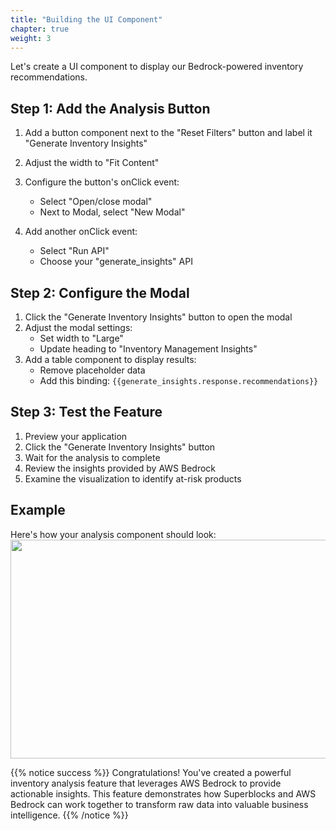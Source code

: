 ```yaml
---
title: "Building the UI Component"
chapter: true
weight: 3
---
```


Let's create a UI component to display our Bedrock-powered inventory recommendations.

## Step 1: Add the Analysis Button

1. Add a button component next to the "Reset Filters" button and label it "Generate Inventory Insights"
2. Adjust the width to "Fit Content"
3. Configure the button's onClick event:

   - Select "Open/close modal"
   - Next to Modal, select "New Modal"
4. Add another onClick event:
   - Select "Run API"
   - Choose your "generate_insights" API


## Step 2: Configure the Modal

1. Click the "Generate Inventory Insights" button to open the modal
2. Adjust the modal settings:
   - Set width to "Large"
   - Update heading to "Inventory Management Insights"
3. Add a table component to display results:
   - Remove placeholder data
   - Add this binding: `{{generate_insights.response.recommendations}}`


## Step 3: Test the Feature

1. Preview your application
2. Click the "Generate Inventory Insights" button
3. Wait for the analysis to complete
4. Review the insights provided by AWS Bedrock
5. Examine the visualization to identify at-risk products

## Example

Here's how your analysis component should look:
<br>
<img src="/images/inventory-analysis-feature.png" width="700" height="350" />

{{% notice success %}}
Congratulations! You've created a powerful inventory analysis feature that leverages AWS Bedrock to provide actionable insights. This feature demonstrates how Superblocks and AWS Bedrock can work together to transform raw data into valuable business intelligence.
{{% /notice %}}
